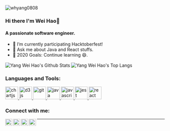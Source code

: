 <p align="left"> <img src="https://komarev.com/ghpvc/?username=whyang0808&label=Profile%20views&color=29b40e&style=flat" alt="whyang0808" /> </p>

### Hi there I'm Wei Hao👋

#### A passionate software engineer.

- 🌱 I’m currently participating Hacktoberfest!
- 💬 Ask me about Java and React stuffs.
- 🥅 2020 Goals: Continue learning 😄.

<img align="center" alt="Yang Wei Hao's Github Stats" src="https://github-readme-stats.whyang0808.vercel.app/api?username=whyang0808&hide=stars&count_private=true&show_icons=true&theme=yeblu&include_all_commits=true" />

<img align="center" alt="Yang Wei Hao's Top Langs" src="https://github-readme-stats.whyang0808.vercel.app/api/top-langs/?username=whyang0808&layout=compact&theme=yeblu" />

<h3 align="left">Languages and Tools:</h3>
<p align="left"> <a href="https://www.chartjs.org" target="_blank"> <img src="https://www.chartjs.org/media/logo-title.svg" alt="chartjs" width="40" height="40"/> </a> <a href="https://d3js.org/" target="_blank"> <img src="https://devicons.github.io/devicon/devicon.git/icons/d3js/d3js-original.svg" alt="d3js" width="40" height="40"/> </a> <a href="https://git-scm.com/" target="_blank"> <img src="https://www.vectorlogo.zone/logos/git-scm/git-scm-icon.svg" alt="git" width="40" height="40"/> </a> <a href="https://www.java.com" target="_blank"> <img src="https://devicons.github.io/devicon/devicon.git/icons/java/java-original-wordmark.svg" alt="java" width="40" height="40"/> </a> <a href="https://developer.mozilla.org/en-US/docs/Web/JavaScript" target="_blank"> <img src="https://devicons.github.io/devicon/devicon.git/icons/javascript/javascript-original.svg" alt="javascript" width="40" height="40"/> </a> <a href="https://jestjs.io" target="_blank"> <img src="https://www.vectorlogo.zone/logos/jestjsio/jestjsio-icon.svg" alt="jest" width="40" height="40"/> </a> <a href="https://reactjs.org/" target="_blank"> <img src="https://devicons.github.io/devicon/devicon.git/icons/react/react-original-wordmark.svg" alt="react" width="40" height="40"/> </a> </p>

### Connect with me:

[<img align="left" alt="whyang0808 | LinkedIn" width="22px" src="https://cdn.jsdelivr.net/npm/simple-icons@v3/icons/linkedin.svg" />][linkedin]
[<img align="left" alt="yang.wei.hao | Instagram" width="22px" src="https://cdn.jsdelivr.net/npm/simple-icons@v3/icons/instagram.svg" />][instagram]
[<img align="left" alt="yang.weihao | Facebook" width="22px" src="https://cdn.jsdelivr.net/npm/simple-icons@v3/icons/facebook.svg" />][facebook]
[<img align="left" alt="YangWeiHao3 | Twitter" width="22px" src="https://cdn.jsdelivr.net/npm/simple-icons@v3/icons/twitter.svg" />][twitter]

---

[linkedin]: https://www.linkedin.com/in/whyang0808/
[instagram]: https://www.instagram.com/yang.wei.hao/
[facebook]: https://www.facebook.com/yang.weihao
[twitter]: https://twitter.com/YangWeiHao3
